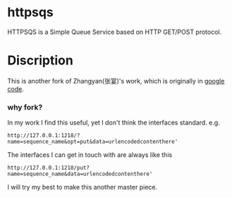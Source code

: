 # httpsqs
HTTPSQS is a Simple Queue Service based on HTTP GET/POST protocol. 

# Discription
This is another fork of Zhangyan(张宴)'s work, which is originally in [google code](https://code.google.com/p/httpsqs/).

### why fork?
In my work I find this useful, yet I don't think the interfaces standard.
e.g.
```
http://127.0.0.1:1218/?name=sequence_name&opt=put&data=urlencodedcontenthere'
```
The interfaces I can get in touch with are always like this
```
http://127.0.0.1:1218/put?name=sequence_name&data=urlencodedcontenthere'
```
I will try my best to make this another master piece.

